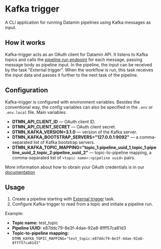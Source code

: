 # Kafka trigger
A CLI application for running Datamin pipelines using Kafka messages as input.

## How it works
Kafka-trigger acts as an OAuth client for Datamin API. It listens to Kafka topics and calls the [pipeline run endpoint](https://docs.datamin.io/datamin-api/api-endpoints#run-workflow) for each message, passing message body as pipeline input.
In the pipeline, the input can be received by the task "External trigger". When the workflow is run, this task receives the input data and passes it further to the next task of the pipeline.

## Configuration
Kafka-trigger is configured with environment variables. 
Besides the conventional way, the config variables can also be specified in the `.env` or `.env.local` file.
Main variables:
- **DTMN_API_CLIENT_ID** — OAuth client ID.
- **DTMN_API_CLIENT_SECRET** — OAuth client secret.
- **DTMN_KAFKA_VERSION=3.1.0** — version of the Kafka server.
- **DTMN_KAFKA_BOOTSTRAP_SERVERS="127.0.0.1:9092"** — a comma-separated list of Kafka bootstrap servers.
- **DTMN_KAFKA_TOPIC_MAPPING="topic_1:pipeline_uuid_1,topic_1:pipeline_uuid_2,topic_2:pipeline_uuid_2"** — topic-to-pipeline mapping, a comma-separated list of `<topic name>:<pipeline uuid>` pairs.

More information about how to obrain your OAuth credentials is in our [documentation](https://docs.datamin.io/datamin-api/oauth-clients)

## Usage
1. Create a pipeline starting with [External trigger](https://docs.datamin.io/workflows-and-actions/tasks-ip#external-trigger) task.
2. Configure Kafka-trigger to read from a topic and initiate a pipeline run.

Example:
  * **Topic name:** test_topic
  * **Pipeline UUID:** e87ddc79-8e3f-4dae-92a8-8fff57ca81d3
  * **Topic-to-pipeline mapping:** `DTMN_KAFKA_TOPIC_MAPPING="test_topic:e87ddc79-8e3f-4dae-92a8-8fff57ca81d3"`

